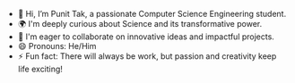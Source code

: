 

- 👋 Hi, I’m Punit Tak, a passionate Computer Science Engineering student.
- 🌍 I'm deeply curious about Science and its transformative power.
- 🤝 I'm eager to collaborate on innovative ideas and impactful projects.
- 😄 Pronouns: He/Him
- ⚡ Fun fact: There will always be work, but passion and creativity keep life exciting!
